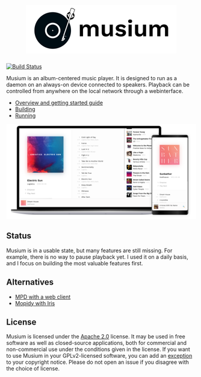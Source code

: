<h1 align="center"><a href="https://ruuda.github.io/musium/">
  <img src="app/logo.svg" alt="Musium" width="400">
</a></h1>

[![Build Status][ci-img]][ci]

Musium is an album-centered music player. It is designed to run as a daemon on
an always-on device connected to speakers. Playback can be controlled from
anywhere on the local network through a webinterface.

 * [Overview and getting started guide](https://ruuda.github.io/musium/)
 * [Building](https://ruuda.github.io/musium/building/)
 * [Running](https://ruuda.github.io/musium/running/)

<p align="center"><a href="https://github.com/ruuda/musium/tree/master/screenshots">
  <!-- The png is the rasterized version of the svg. -->
  <img src="screenshots/exhibition.png" alt="Musium screenshots" width="600">
</a></p>

## Status

Musium is in a usable state, but many features are still missing. For example,
there is no way to pause playback yet. I used it on a daily basis, and I focus
on building the most valuable features first.

## Alternatives

 * [MPD with a web client](https://musicpd.org/clients/#web-clients)
 * [Mopidy with Iris](https://mopidy.com/ext/iris/)

## License

Musium is licensed under the [Apache 2.0][apache2] license. It may be used in
free software as well as closed-source applications, both for commercial and
non-commercial use under the conditions given in the license. If you want to
use Musium in your GPLv2-licensed software, you can add an [exception][except]
to your copyright notice. Please do not open an issue if you disagree with the
choice of license.

[ci-img]:     https://travis-ci.org/ruuda/musium.svg?branch=master
[ci]:         https://travis-ci.org/ruuda/musium
[apache2]:    https://www.apache.org/licenses/LICENSE-2.0
[except]:     https://www.gnu.org/licenses/gpl-faq.html#GPLIncompatibleLibs

